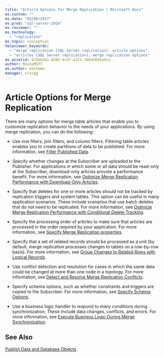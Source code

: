 ```yaml
---
title: "Article Options for Merge Replication | Microsoft Docs"
ms.custom: ""
ms.date: "03/06/2017"
ms.prod: "sql-server-2014"
ms.reviewer: ""
ms.technology: 
  - "replication"
ms.topic: conceptual
helpviewer_keywords: 
  - "merge replication [SQL Server replication], article options"
  - "articles [SQL Server replication], merge replication options"
ms.assetid: 670abd41-d204-4cd7-a371-7664e603a0ce
author: MashaMSFT
ms.author: mathoma
manager: craigg
---
```

# Article Options for Merge Replication
  There are many options for merge table articles that enable you to customize replication behavior to the needs of your applications. By using merge replication, you can do the following:  
  
-   Use row filters, join filters, and column filters. Filtering table articles enables you to create partitions of data to be published. For more information, see [Filter Published Data](../publish/filter-published-data.md).  
  
-   Specify whether changes at the Subscriber are uploaded to the Publisher. For applications in which some or all data should be read-only at the Subscriber, download-only articles provide a performance benefit. For more information, see [Optimize Merge Replication Performance with Download-Only Articles](optimize-merge-replication-performance-with-download-only-articles.md).  
  
-   Specify that deletes for one or more articles should not be tracked by replication triggers and system tables. This option can be useful in many application scenarios. These include scenarios that use batch deletes that do not need to be replicated. For more information, see [Optimize Merge Replication Performance with Conditional Delete Tracking](optimize-merge-replication-performance-with-conditional-delete-tracking.md).  
  
-   Specify the processing order of articles to make sure that articles are processed in the order required by your application. For more information, see [Specify Merge Replication properties](../publish/specify-merge-replication-properties.md).  
  
-   Specify that a set of related records should be processed as a unit (by default, merge replication processes changes to tables on a row-by-row basis). For more information, see [Group Changes to Related Rows with Logical Records](group-changes-to-related-rows-with-logical-records.md).  
  
-   Use conflict detection and resolution for cases in which the same data could be changed at more than one node in a topology. For more information, see [Detect and Resolve Merge Replication Conflicts](advanced-merge-replication-conflict-detection-and-resolution.md).  
  
-   Specify schema options, such as whether constraints and triggers are copied to the Subscriber. For more information, see [Specify Schema Options](../publish/specify-schema-options.md).  
  
-   Use a business logic handler to respond to many conditions during synchronization. These include data changes, conflicts, and errors. For more information, see [Execute Business Logic During Merge Synchronization](execute-business-logic-during-merge-synchronization.md).  
  
## See Also  
 [Publish Data and Database Objects](../publish/publish-data-and-database-objects.md)  
  
  
